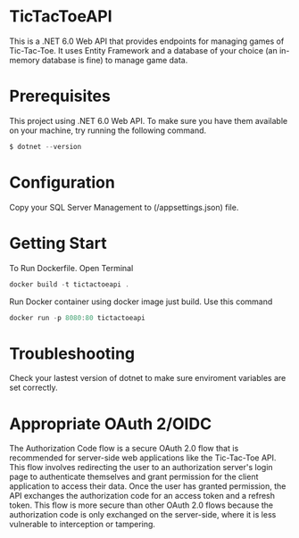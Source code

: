 # TicTacToeAPI

This is a .NET 6.0 Web API that provides endpoints for managing games of Tic-Tac-Toe. It uses Entity Framework and a database of your choice (an in-memory database is fine) to manage game data.

# Prerequisites

This project using .NET 6.0 Web API. To make sure you have them available on your machine, try running the following command.

```C#
$ dotnet --version
```

# Configuration

Copy your SQL Server Management to (/appsettings.json) file.

# Getting Start

To Run Dockerfile. Open Terminal

```C#
docker build -t tictactoeapi .
```

Run Docker container using docker image just build.
Use this command

```C#
docker run -p 8080:80 tictactoeapi
```

# Troubleshooting

Check your lastest version of dotnet to make sure enviroment variables are set correctly.

# Appropriate OAuth 2/OIDC

The Authorization Code flow is a secure OAuth 2.0 flow that is recommended
for server-side web applications like the Tic-Tac-Toe API.
This flow involves redirecting the user to an authorization server's
login page to authenticate themselves and grant permission for the client application to
access their data. Once the user has granted permission, the API exchanges the authorization
code for an access token and a refresh token. This flow is more secure than other
OAuth 2.0 flows because the authorization code is only exchanged on the server-side,
where it is less vulnerable to interception or tampering.
